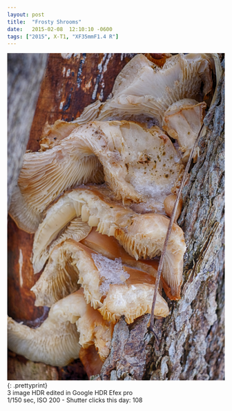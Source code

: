 ```yaml
---
layout: post
title:  "Frosty Shrooms"
date:   2015-02-08  12:10:10 -0600
tags: ["2015", X-T1, "XF35mmF1.4 R"]
---
```

![:title](/images/2015/2015_0208_DSCF2274_HDR.jpg)
{: .prettyprint}  
3 image HDR edited in Google HDR Efex pro  
1/150 sec, ISO 200 - Shutter clicks this day: 108